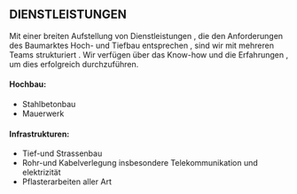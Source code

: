 <!--
<div class="wrap mb">

  <h1>{% t title.areas %}</h1>
  <p>{% t desc.areas %}</p>

</div>
-->

## DIENSTLEISTUNGEN

Mit einer breiten Aufstellung von Dienstleistungen , die den Anforderungen des Baumarktes Hoch-  und Tiefbau entsprechen , sind wir mit mehreren Teams strukturiert . Wir verfügen über das Know-how und die Erfahrungen , um dies erfolgreich durchzuführen.

#### Hochbau:
* Stahlbetonbau
* Mauerwerk

 #### Infrastrukturen:
* Tief-und Strassenbau
* Rohr-und Kabelverlegung insbesondere Telekommunikation und elektrizität
* Pflasterarbeiten aller Art
